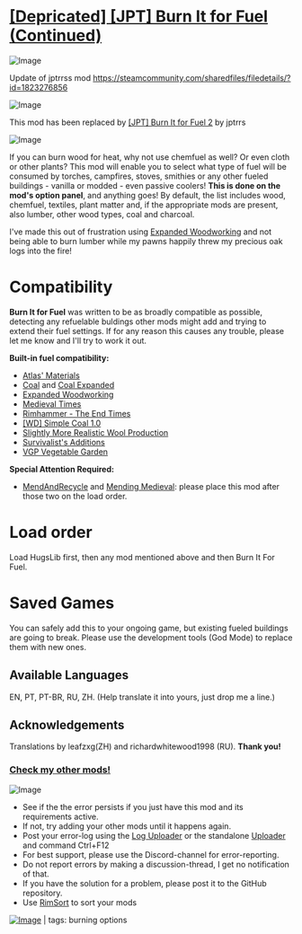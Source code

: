 # [[Depricated] [JPT] Burn It for Fuel (Continued)](https://steamcommunity.com/sharedfiles/filedetails/?id=3004932466)

![Image](https://i.imgur.com/buuPQel.png)

Update of jptrrss mod https://steamcommunity.com/sharedfiles/filedetails/?id=1823276856

![Image](https://i.imgur.com/3npT60J.png)

This mod has been replaced by [[JPT] Burn It for Fuel 2](https://steamcommunity.com/sharedfiles/filedetails/?id=3553442151) by jptrrs
	
![Image](https://i.imgur.com/Z4GOv8H.png)

If you can burn wood for heat, why not use chemfuel as well? Or even cloth or other plants? This mod will enable you to select what type of fuel will be consumed by torches, campfires, stoves, smithies or any other fueled buildings - vanilla or modded - even passive coolers! **This is done on the mod's option panel**, and anything goes! By default, the list includes wood, chemfuel, textiles, plant matter and, if the appropriate mods are present, also lumber, other wood types, coal and charcoal.

I've made this out of frustration using [Expanded Woodworking](https://steamcommunity.com/sharedfiles/filedetails/?id=1082915328) and not being able to burn lumber while my pawns happily threw my precious oak logs into the fire!

# Compatibility

**Burn It for Fuel** was written to be as broadly compatible as possible, detecting any refuelable buldings other mods might add and trying to extend their fuel settings. If for any reason this causes any trouble, please let me know and I'll try to work it out. 

**Built-in fuel compatibility:**


- [Atlas' Materials](https://steamcommunity.com/sharedfiles/filedetails/?id=1541903513)
- [Coal](https://steamcommunity.com/sharedfiles/filedetails/?id=1525404710) and [Coal Expanded](https://steamcommunity.com/sharedfiles/filedetails/?id=1874344070)
- [Expanded Woodworking](https://steamcommunity.com/sharedfiles/filedetails/?id=1082915328)
- [Medieval Times](https://steamcommunity.com/sharedfiles/filedetails/?id=732569232)
- [Rimhammer - The End Times](https://steamcommunity.com/sharedfiles/filedetails/?id=1606766209)
- [[WD] Simple Coal 1.0](https://steamcommunity.com/sharedfiles/filedetails/?id=1619943968)
- [Slightly More Realistic Wool Production](https://steamcommunity.com/sharedfiles/filedetails/?id=1513614894)
- [Survivalist's Additions](https://steamcommunity.com/sharedfiles/filedetails/?id=1550854139&amp;searchtext=Survivalist%27s+Additions)
- [VGP Vegetable Garden](https://steamcommunity.com/sharedfiles/filedetails/?id=1185265132)



**Special Attention Required:**


- [MendAndRecycle](https://steamcommunity.com/sharedfiles/filedetails/?id=735241897) and [Mending Medieval](https://steamcommunity.com/sharedfiles/filedetails/?id=1880329210): please place this mod after those two on the load order.



# Load order

Load HugsLib first, then any mod mentioned above and then Burn It For Fuel.

# Saved Games

You can safely add this to your ongoing game, but existing fueled buildings are going to break. Please use the development tools (God Mode) to replace them with new ones.

## Available Languages

EN, PT, PT-BR, RU, ZH.
(Help translate it into yours, just drop me a line.)

## Acknowledgements

Translations by leafzxg(ZH) and richardwhitewood1998 (RU). 
**Thank you!**

### [Check my other mods!](https://steamcommunity.com/profiles/76561198058222334/myworkshopfiles/?appid=294100)


![Image](https://i.imgur.com/PwoNOj4.png)



-  See if the the error persists if you just have this mod and its requirements active.
-  If not, try adding your other mods until it happens again.
-  Post your error-log using the [Log Uploader](https://steamcommunity.com/sharedfiles/filedetails/?id=2873415404) or the standalone [Uploader](https://steamcommunity.com/sharedfiles/filedetails/?id=2873415404) and command Ctrl+F12
-  For best support, please use the Discord-channel for error-reporting.
-  Do not report errors by making a discussion-thread, I get no notification of that.
-  If you have the solution for a problem, please post it to the GitHub repository.
-  Use [RimSort](https://github.com/RimSort/RimSort/releases/latest) to sort your mods

 

[![Image](https://img.shields.io/github/v/release/emipa606/JPTBurnItForFuel?label=latest%20version&style=plastic&color=9f1111&labelColor=black)](https://steamcommunity.com/sharedfiles/filedetails/changelog/3004932466) | tags:  burning options
